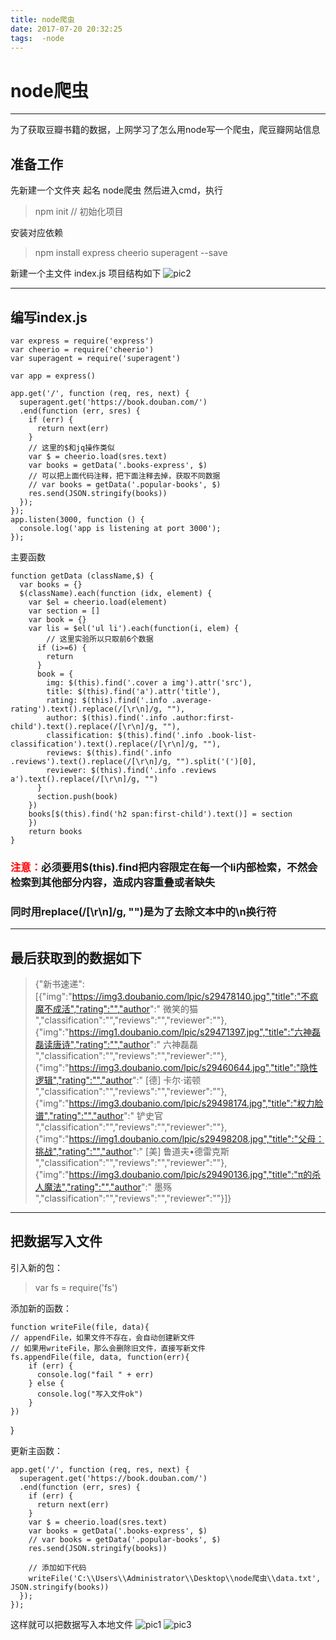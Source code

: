 ```yaml
---
title: node爬虫
date: 2017-07-20 20:32:25
tags:  -node
---
```

# node爬虫

------

为了获取豆瓣书籍的数据，上网学习了怎么用node写一个爬虫，爬豆瓣网站信息

## 准备工作

先新建一个文件夹 起名 node爬虫
然后进入cmd，执行
> npm init // 初始化项目

安装对应依赖
> npm install express cheerio superagent --save

新建一个主文件 index.js
项目结构如下
![pic2][1]

--- 

## 编写index.js

    var express = require('express')
    var cheerio = require('cheerio')
    var superagent = require('superagent')
    
    var app = express()
    
    app.get('/', function (req, res, next) {
      superagent.get('https://book.douban.com/')
      .end(function (err, sres) {
        if (err) {
          return next(err)
        }
        // 这里的$和jq操作类似
        var $ = cheerio.load(sres.text)
        var books = getData('.books-express', $)
        // 可以把上面代码注释，把下面注释去掉，获取不同数据
        // var books = getData('.popular-books', $)
        res.send(JSON.stringify(books))
      });
    });
    app.listen(3000, function () {
      console.log('app is listening at port 3000');
    });
    
主要函数

    function getData (className,$) {
      var books = {}
      $(className).each(function (idx, element) {
        var $el = cheerio.load(element)
        var section = []
        var book = {}
        var lis = $el('ul li').each(function(i, elem) {
            // 这里实验所以只取前6个数据
          if (i>=6) {
            return
          }
          book = {
            img: $(this).find('.cover a img').attr('src'),
            title: $(this).find('a').attr('title'),
            rating: $(this).find('.info .average-rating').text().replace(/[\r\n]/g, ""),
            author: $(this).find('.info .author:first-child').text().replace(/[\r\n]/g, ""),
            classification: $(this).find('.info .book-list-classification').text().replace(/[\r\n]/g, ""),
            reviews: $(this).find('.info .reviews').text().replace(/[\r\n]/g, "").split('(')[0],
            reviewer: $(this).find('.info .reviews a').text().replace(/[\r\n]/g, "")
          }
          section.push(book)
        })
        books[$(this).find('h2 span:first-child').text()] = section
        })
        return books
    }
    
### <font color='red'>注意：</font>必须要用$(this).find把内容限定在每一个li内部检索，不然会检索到其他部分内容，造成内容重叠或者缺失
### 同时用replace(/[\r\n]/g, "")是为了去除文本中的\n换行符

---

## 最后获取到的数据如下

> {"新书速递":[{"img":"https://img3.doubanio.com/lpic/s29478140.jpg","title":"不疯魔不成活","rating":"","author":" 微笑的猫 ","classification":"","reviews":"","reviewer":""},{"img":"https://img1.doubanio.com/lpic/s29471397.jpg","title":"六神磊磊读唐诗","rating":"","author":" 六神磊磊 ","classification":"","reviews":"","reviewer":""},{"img":"https://img3.doubanio.com/lpic/s29460644.jpg","title":"隐性逻辑","rating":"","author":" [德] 卡尔·诺顿 ","classification":"","reviews":"","reviewer":""},{"img":"https://img3.doubanio.com/lpic/s29498174.jpg","title":"权力脸谱","rating":"","author":" 铲史官 ","classification":"","reviews":"","reviewer":""},{"img":"https://img1.doubanio.com/lpic/s29498208.jpg","title":"父母：挑战","rating":"","author":" [美] 鲁道夫•德雷克斯 ","classification":"","reviews":"","reviewer":""},{"img":"https://img3.doubanio.com/lpic/s29490136.jpg","title":"π的杀人魔法","rating":"","author":" 墨殇 ","classification":"","reviews":"","reviewer":""}]}

---

## 把数据写入文件
引入新的包： 
>  var fs = require('fs')

添加新的函数：

    function writeFile(file, data){  
    // appendFile，如果文件不存在，会自动创建新文件  
    // 如果用writeFile，那么会删除旧文件，直接写新文件  
    fs.appendFile(file, data, function(err){
        if (err) {
          console.log("fail " + err)
        } else {
          console.log("写入文件ok")
        }
    })
}

更新主函数：

    app.get('/', function (req, res, next) {
      superagent.get('https://book.douban.com/')
      .end(function (err, sres) {
        if (err) {
          return next(err)
        }
        var $ = cheerio.load(sres.text)
        var books = getData('.books-express', $)
        // var books = getData('.popular-books', $)
        res.send(JSON.stringify(books))
        
        // 添加如下代码
        writeFile('C:\\Users\\Administrator\\Desktop\\node爬虫\\data.txt', JSON.stringify(books))
      });
    });
    
这样就可以把数据写入本地文件
![pic1][2]
![pic3][3]


  [1]: http://wx4.sinaimg.cn/mw690/a359ab18gy1fhqmh7md4jj205p030jra.jpg
  [2]: http://wx1.sinaimg.cn/mw690/a359ab18gy1fhqmh7lnrmj20fz04tglz.jpg
  [3]: http://wx2.sinaimg.cn/mw690/a359ab18gy1fhqmh7ink6j207m055dfu.jpg